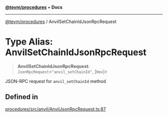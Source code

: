[**@tevm/procedures**](../README.md) • **Docs**

***

[@tevm/procedures](../globals.md) / AnvilSetChainIdJsonRpcRequest

# Type Alias: AnvilSetChainIdJsonRpcRequest

> **AnvilSetChainIdJsonRpcRequest**: `JsonRpcRequest`\<`"anvil_setChainId"`, [`Hex`]\>

JSON-RPC request for `anvil_setChainId` method

## Defined in

[procedures/src/anvil/AnvilJsonRpcRequest.ts:87](https://github.com/evmts/tevm-monorepo/blob/main/packages/procedures/src/anvil/AnvilJsonRpcRequest.ts#L87)
